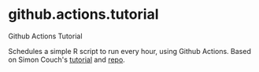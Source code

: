 # github.actions.tutorial
Github Actions Tutorial

Schedules a simple R script to run every hour, using Github Actions.
Based on Simon Couch's [tutorial](https://blog.simonpcouch.com/blog/r-github-actions-commit/) and [repo](https://github.com/simonpcouch/scheduled-commit-action).
